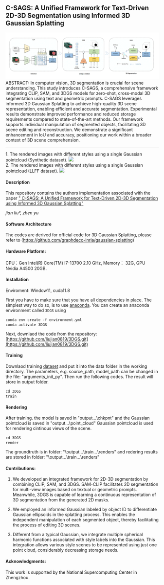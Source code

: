 
## C-SAGS: A Unified Framework for Text-Driven 2D-3D Segmentation using Informed 3D Gaussian Splatting
<div style="text-align: left">
<img src="ga.gif" width="800"/><br>
</div>
ABSTRACT: In computer vision, 3D segmentation is crucial for scene understanding. This study introduces C-SAGS, a comprehensive framework integrating CLIP, SAM, and 3DGS models for zero-shot, cross-modal 3D segmentation using text and geometric prompts. C-SAGS leverages informed 3D Gaussian Splatting to achieve high-quality 3D scene representation, enabling efficient and accurate segmentation. Experimental results demonstrate improved performance and reduced storage requirements compared to state-of-the-art methods. Our framework supports individual manipulation of segmented objects, facilitating 3D scene editing and reconstruction. We demonstrate a significant enhancement in IoU and accuracy, positioning our work within a broader context of 3D scene comprehension. 

------------------------------------------------------------------------------------------------

<div style="text-align: left">
1. The rendered images with different styles using a single Gaussian pointcloud (Synthetic dataset).
<img src="v0.gif" width="500"/><br>
</div>

<div style="text-align: left">
2. The rendered images with different styles using a single Gaussian pointcloud (LLFF dataset).
<img src="v1.gif" width="500"/><br>
</div>

#### Description
This repository contains the authors implementation associated with the paper [" C-SAGS: A Unified Framework for Text-Driven 2D-3D Segmentation using Informed 3D Gaussian Splatting"](https://gitee.com/liujian-0819/3DGS/blob/master/C-SAGS.pdf)

 _jian liu*, zhen yu_ 

#### Software Architecture
The codes are derived for official code for 3D Gaussian Splatting, please refer to (https://github.com/graphdeco-inria/gaussian-splatting)

#### Hardware Platform:
CPU：Gen Intel(R) Core(TM) i7-13700 2.10 GHz, Memory： 32G, GPU Nvidia A4500 20GB.

#### Installation
Enviroment: Window11, cuda11.8

First you have to make sure that you have all dependencies in place.
The simplest way to do so, is to use [anaconda](https://www.anaconda.com/). 
You can create an anaconda environment called `3DGS` using
```
conda env create -f environment.yml
conda activate 3DGS
```
Next, downlaod the code from the repository: [https://github.com/liujian0819/3DGS.git](https://github.com/liujian0819/3DGS.git)

#### Training
Downlaod training [dataset](https://) and put it into the data folder in the working directory. The parameters, e.g. source_path, model_path can be changed in the file: "arguments\_init_py". Then run the following codes. The result will store in output folder.

```
cd 3DGS
train
``` 
#### Rendering
After training. the model is saved in "output\...\chkpnt" and the Gaussian pointcloud is saved in "output\...\point_cloud"
Gaussian pointcloud is used for rendering cintinous views of the scene.

```
cd 3DGS
render
```
The groundtruth is in folder: "\output\...\train\...\renders" and redering results are stored in folder: "\output\...\train\...\renders"
#### Contributions:

1. We developed an integrated framework for 2D-3D segmentation by combining CLIP, SAM, and 3DGS. SAM-CLIP facilitates 2D segmentation for multi-view images based on textual or geometric prompts. Meanwhile, 3DGS is capable of learning a continuous representation of 3D segmentation from the generated 2D masks.

2. We employed an informed Gaussian labeled by object ID to differentiate Gaussian ellipsoids in the splatting process. This enables the independent manipulation of each segmented object, thereby facilitating the process of editing 3D scenes.

3. Different from a typical Gaussian, we integrate multiple spherical harmonic functions associated with style labels into the Gaussian. This integration allows various style scenes to be represented using just one point cloud, considerably decreasing storage needs.

#### Acknowledgments:
This work is supported by the National Supercomputing Center in Zhengzhou.


